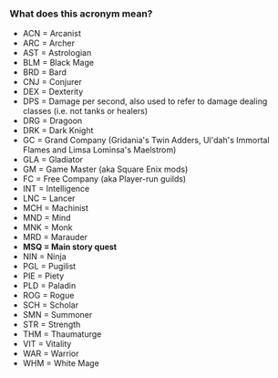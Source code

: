 ### What does this acronym mean?

- ACN = Arcanist
- ARC = Archer
- AST = Astrologian
- BLM = Black Mage
- BRD = Bard
- CNJ = Conjurer
- DEX = Dexterity
- DPS = Damage per second, also used to refer to damage dealing classes (i.e. not tanks or healers)
- DRG = Dragoon
- DRK = Dark Knight
- GC = Grand Company (Gridania's Twin Adders, Ul'dah's Immortal Flames and Limsa Lominsa's Maelstrom)
- GLA = Gladiator
- GM = Game Master (aka Square Enix mods)
- FC = Free Company (aka Player-run guilds)
- INT = Intelligence
- LNC = Lancer
- MCH = Machinist
- MND = Mind
- MNK = Monk
- MRD = Marauder
- **MSQ = Main story quest**
- NIN = Ninja
- PGL = Pugilist
- PIE = Piety
- PLD = Paladin
- ROG = Rogue
- SCH = Scholar
- SMN = Summoner
- STR = Strength
- THM = Thaumaturge
- VIT = Vitality
- WAR = Warrior
- WHM = White Mage
